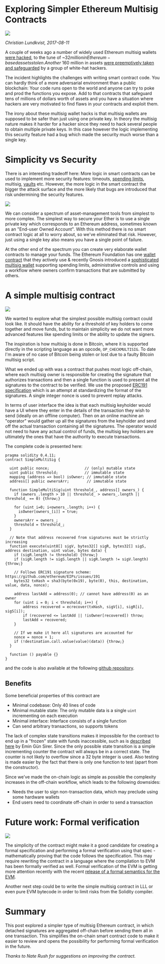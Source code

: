 # Exploring Simpler Ethereum Multisig Contracts

![](https://github.com/christianlundkvist/blog/blob/master/2017_08_11_exploring_simpler_multisig_contracts/files/keys.jpg?raw=true)

*Christian Lundkvist, 2017-08-11*

A couple of weeks ago a number of widely used Ethereum multisig wallets [were hacked](https://blog.ethcore.io/the-multi-sig-hack-a-postmortem/), to the tune of ~$32 million in Ethereum-based assets stolen. Another ~$160 million in assets [were preemptively taken and safeguarded](https://www.reddit.com/r/ethereum/comments/6povrc/the_whg_has_returned_95_of_the_funds_and_now_hold/) by a group of white-hat hackers.

The incident highlights the challenges with writing smart contract code. You can hardly think of a more adversarial environment than a public blockchain: Your code runs open to the world and anyone can try to poke and prod the functions you expose. Add to that contracts that safeguard tens of millions of dollars worth of assets and you have a situation where hackers are very motivated to find flaws in your contracts and exploit them.

The irony about these multisig wallet hacks is that multisig wallets are supposed to be safer than just using one private key. In theory the multisig nature makes it harder for a hacker since they need to hack several people to obtain multiple private keys. In this case however the logic implementing this security feature had a bug which made the security much worse than a single key.

# Simplicity vs Security

There is an interesting tradeoff here: More logic in smart contracts can be used to implement more security features: timeouts, [spending limits](https://ethereum.stackexchange.com/questions/1261/mist-multisig-wallet-how-to-change-daily-withdrawal-limit), multisig, [vaults](http://hackingdistributed.com/2016/02/26/how-to-implement-secure-bitcoin-vaults/) etc. However, the more logic in the smart contract the bigger the attack surface and the more likely that bugs are introduced that risk undermining the security features.

![](https://github.com/christianlundkvist/blog/blob/master/2017_08_11_exploring_simpler_multisig_contracts/files/key_in_drawer.jpg?raw=true)

We can consider a spectrum of asset-management tools from simplest to more complex. The simplest way to secure your Ether is to use a single private key which corresponds to an Ethereum address, sometimes known as an "End-user Owned Account". With this method there is no smart contract logic at all to worry about, so we've eliminated that risk. However, just using a single key also means you have a single point of failure.

At the other end of the spectrum you can create very elaborate wallet contracts to manage your funds. The Ethereum Foundation has one [wallet contract](https://github.com/ethereum/dapp-bin/blob/master/wallet/wallet.sol) that they actively use & recently Gnosis introduced a [sophisticated multisig wallet](https://wallet.gnosis.pm) supporting spending limits, administrative controls and using a workflow where owners confirm transactions that are submitted by others.

# A simple multisig contract

![](https://github.com/christianlundkvist/blog/blob/master/2017_08_11_exploring_simpler_multisig_contracts/files/2manrule.png?raw=true)

We wanted to explore what the simplest possible multisig contract could look like. It should have the ability for a threshold of key holders to come together and move funds, but to maintain simplicity we do not want more advanced features like spending limits or the ability to update the signers.

The inspiration is how multisig is done in Bitcoin, where it is supported directly in the scripting language as an opcode, `OP_CHECKMULTISIG`. To date I'm aware of no case of Bitcoin being stolen or lost due to a faulty Bitcoin multisig script.

What we ended up with was a contract that pushes most logic off-chain, where each multisig owner is responsible for creating the signature that authorizes transactions and then a single function is used to present all the signatures to the contract to be verified. We use the proposed [ERC191 specification](https://github.com/ethereum/EIPs/issues/191) which is an attempt at standardizing the format of the signatures. A single integer nonce is used to prevent replay attacks.

In terms of user interface the idea is that each multisig keyholder would have a UI where they enter in the details of the transaction they wish to send (ideally on an offline computer). Then on an online machine an "operator" would gather up all the signatures from the keyholder and send off the actual transaction containing all the signatures. The operator would not need to have any actual control of funds, the multisig key holders are ultimately the ones that have the authority to execute transactions.

The complete code is presented here:

```
pragma solidity 0.4.11;
contract SimpleMultiSig {

  uint public nonce;                // (only) mutable state
  uint public threshold;            // immutable state
  mapping (address => bool) isOwner; // immutable state
  address[] public ownersArr;        // immutable state

  function SimpleMultiSig(uint threshold_, address[] owners_) {
    if (owners_.length > 10 || threshold_ > owners_.length || threshold_ == 0) {throw;}

    for (uint i=0; i<owners_.length; i++) {
      isOwner[owners_[i]] = true;
    }
    ownersArr = owners_;
    threshold = threshold_;
  }

  // Note that address recovered from signatures must be strictly increasing
  function execute(uint8[] sigV, bytes32[] sigR, bytes32[] sigS, address destination, uint value, bytes data) {
    if (sigR.length != threshold) {throw;}
    if (sigR.length != sigS.length || sigR.length != sigV.length) {throw;}

    // Follows ERC191 signature scheme: https://github.com/ethereum/EIPs/issues/191
    bytes32 txHash = sha3(byte(0x19), byte(0), this, destination, value, data, nonce);

    address lastAdd = address(0); // cannot have address(0) as an owner
    for (uint i = 0; i < threshold; i++) {
        address recovered = ecrecover(txHash, sigV[i], sigR[i], sigS[i]);
        if (recovered <= lastAdd || !isOwner[recovered]) throw;
        lastAdd = recovered;
    }

    // If we make it here all signatures are accounted for
    nonce = nonce + 1;
    if (!destination.call.value(value)(data)) {throw;}
  }

  function () payable {}
}
```

and the code is also available at the following [github repository](https://github.com/christianlundkvist/simple-multisig).

## Benefits

Some beneficial properties of this contract are

* Minimal codebase: Only 40 lines of code
* Minimal mutable state: The only mutable data is a single `uint` incrementing on each execution
* Minimal interface: Interface consists of a single function
* Can send arbitrary transactions, so supports tokens

The lack of complex state transitions makes it impossible for the contract to end up in a "frozen" state with funds inaccessible, such as is [described here](http://hackingdistributed.com/2017/07/20/parity-wallet-not-alone/) by Emin Gün Sirer. Since the only possible state transition is a simple incrementing counter the contract will always be in a correct state. The counter is not likely to overflow since a 32 byte integer is used. Also testing is made easier by the fact that there is only one function to test (apart from the constructor).

Since we've made the on-chain logic as simple as possible the complexity increases in the off-chain workflow, which leads to the following downsides:

* Needs the user to sign non-transaction data, which may preclude using some hardware wallets
* End users need to coordinate off-chain in order to send a transaction


# Future work: Formal verification

![](https://github.com/christianlundkvist/blog/blob/master/2017_08_11_exploring_simpler_multisig_contracts/files/cyber.jpg?raw=true)

The simplicity of the contract might make it a good candidate for creating a formal specification and performing a formal verification using that spec - mathematically proving that the code follows the specification. This may require rewriting the contract in a language where the compilation to EVM has been formally verified as well. Formal verification of the EVM is getting more attention recently with the recent [release of a formal semantics for the EVM](https://www.ideals.illinois.edu/handle/2142/97207).

Another next step could be to write the simple multisig contract in LLL or even pure EVM bytecode in order to limit risks from the Solidity compiler.

# Summary

This post explored a simpler type of multisig Ethereum contract, in which detached signatures are aggregated off-chain before sending them all in one transaction. This simplifies the on-chain smart contract code to make it easier to review and opens the possibility for performing formal verification in the future.

*Thanks to Nate Rush for suggestions on improving the contract.*
